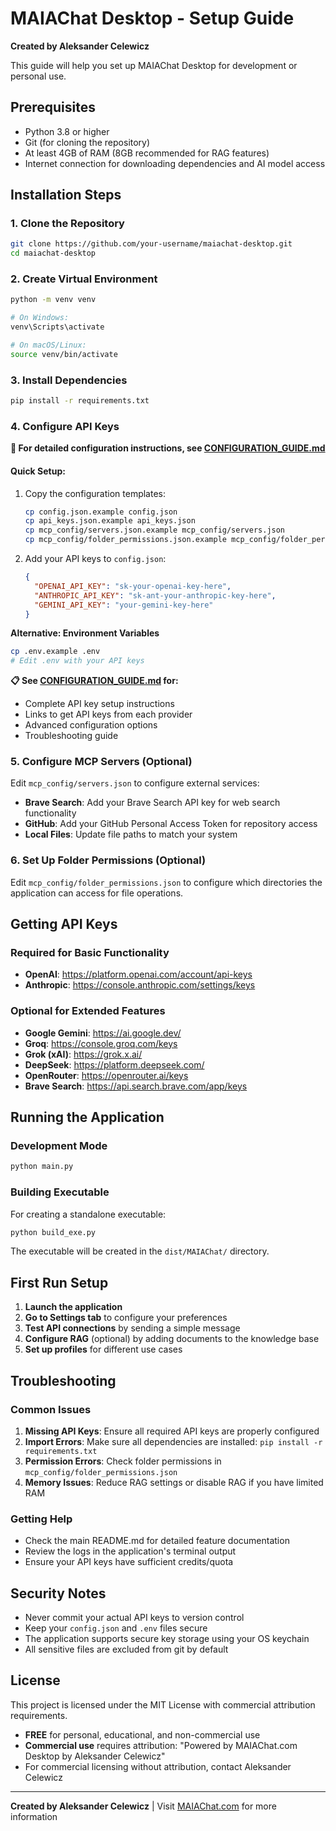 # MAIAChat Desktop - Setup Guide

**Created by Aleksander Celewicz**

This guide will help you set up MAIAChat Desktop for development or personal use.

## Prerequisites

- Python 3.8 or higher
- Git (for cloning the repository)
- At least 4GB of RAM (8GB recommended for RAG features)
- Internet connection for downloading dependencies and AI model access

## Installation Steps

### 1. Clone the Repository

```bash
git clone https://github.com/your-username/maiachat-desktop.git
cd maiachat-desktop
```

### 2. Create Virtual Environment

```bash
python -m venv venv

# On Windows:
venv\Scripts\activate

# On macOS/Linux:
source venv/bin/activate
```

### 3. Install Dependencies

```bash
pip install -r requirements.txt
```

### 4. Configure API Keys

**📖 For detailed configuration instructions, see [CONFIGURATION_GUIDE.md](CONFIGURATION_GUIDE.md)**

#### Quick Setup:

1. Copy the configuration templates:
   ```bash
   cp config.json.example config.json
   cp api_keys.json.example api_keys.json
   cp mcp_config/servers.json.example mcp_config/servers.json
   cp mcp_config/folder_permissions.json.example mcp_config/folder_permissions.json
   ```

2. Add your API keys to `config.json`:
   ```json
   {
     "OPENAI_API_KEY": "sk-your-openai-key-here",
     "ANTHROPIC_API_KEY": "sk-ant-your-anthropic-key-here",
     "GEMINI_API_KEY": "your-gemini-key-here"
   }
   ```

**Alternative: Environment Variables**
```bash
cp .env.example .env
# Edit .env with your API keys
```

**📋 See [CONFIGURATION_GUIDE.md](CONFIGURATION_GUIDE.md) for:**
- Complete API key setup instructions
- Links to get API keys from each provider
- Advanced configuration options
- Troubleshooting guide

### 5. Configure MCP Servers (Optional)

Edit `mcp_config/servers.json` to configure external services:

- **Brave Search**: Add your Brave Search API key for web search functionality
- **GitHub**: Add your GitHub Personal Access Token for repository access
- **Local Files**: Update file paths to match your system

### 6. Set Up Folder Permissions (Optional)

Edit `mcp_config/folder_permissions.json` to configure which directories the application can access for file operations.

## Getting API Keys

### Required for Basic Functionality

- **OpenAI**: https://platform.openai.com/account/api-keys
- **Anthropic**: https://console.anthropic.com/settings/keys

### Optional for Extended Features

- **Google Gemini**: https://ai.google.dev/
- **Groq**: https://console.groq.com/keys
- **Grok (xAI)**: https://grok.x.ai/
- **DeepSeek**: https://platform.deepseek.com/
- **OpenRouter**: https://openrouter.ai/keys
- **Brave Search**: https://api.search.brave.com/app/keys

## Running the Application

### Development Mode

```bash
python main.py
```

### Building Executable

For creating a standalone executable:

```bash
python build_exe.py
```

The executable will be created in the `dist/MAIAChat/` directory.

## First Run Setup

1. **Launch the application**
2. **Go to Settings tab** to configure your preferences
3. **Test API connections** by sending a simple message
4. **Configure RAG** (optional) by adding documents to the knowledge base
5. **Set up profiles** for different use cases

## Troubleshooting

### Common Issues

1. **Missing API Keys**: Ensure all required API keys are properly configured
2. **Import Errors**: Make sure all dependencies are installed: `pip install -r requirements.txt`
3. **Permission Errors**: Check folder permissions in `mcp_config/folder_permissions.json`
4. **Memory Issues**: Reduce RAG settings or disable RAG if you have limited RAM

### Getting Help

- Check the main README.md for detailed feature documentation
- Review the logs in the application's terminal output
- Ensure your API keys have sufficient credits/quota

## Security Notes

- Never commit your actual API keys to version control
- Keep your `config.json` and `.env` files secure
- The application supports secure key storage using your OS keychain
- All sensitive files are excluded from git by default

## License

This project is licensed under the MIT License with commercial attribution requirements.

- **FREE** for personal, educational, and non-commercial use
- **Commercial use** requires attribution: "Powered by MAIAChat.com Desktop by Aleksander Celewicz"
- For commercial licensing without attribution, contact Aleksander Celewicz

---

**Created by Aleksander Celewicz** | Visit [MAIAChat.com](https://maiachat.com) for more information
